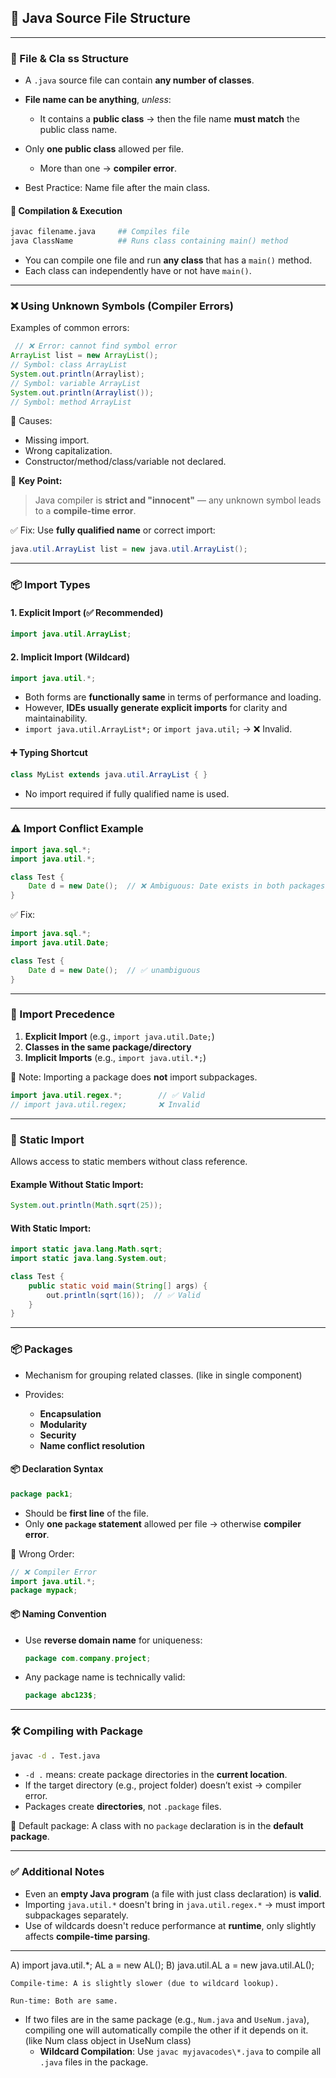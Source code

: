 ## 📁 Java Source File Structure

---

### 🔹 File & Cla                                                                                                       ss Structure

* A `.java` source file can contain **any number of classes**.
* **File name can be anything**, *unless*:

  * It contains a **public class** → then the file name **must match** the public class name.
* Only **one public class** allowed per file.

  * More than one → **compiler error**.
* Best Practice: Name file after the main class.

#### 🔹 Compilation & Execution

```bash
javac filename.java     ## Compiles file
java ClassName          ## Runs class containing main() method
```

* You can compile one file and run **any class** that has a `main()` method.
* Each class can independently have or not have `main()`.

---

### ❌ Using Unknown Symbols (Compiler Errors)

Examples of common errors:

```java
 // ❌ Error: cannot find symbol error
ArrayList list = new ArrayList(); 
// Symbol: class ArrayList
System.out.println(Arraylist); 
// Symbol: variable ArrayList
System.out.println(Arraylist()); 
// Symbol: method ArrayList
```

🔹 Causes:

* Missing import.
* Wrong capitalization.
* Constructor/method/class/variable not declared.

🔸 **Key Point:**

> Java compiler is **strict and "innocent"** — any unknown symbol leads to a **compile-time error**.

✅ Fix: Use **fully qualified name** or correct import:

```java
java.util.ArrayList list = new java.util.ArrayList();
```

---

### 📦 Import Types

#### 1. **Explicit Import** (✅ Recommended)

```java
import java.util.ArrayList;
```

#### 2. **Implicit Import** (Wildcard)

```java
import java.util.*;
```

* Both forms are **functionally same** in terms of performance and loading.
* However, **IDEs usually generate explicit imports** for clarity and maintainability.
* `import java.util.ArrayList*;` or `import java.util;` → ❌ Invalid.

#### ➕ Typing Shortcut

```java
class MyList extends java.util.ArrayList { }
```

* No import required if fully qualified name is used.

---

### ⚠️ Import Conflict Example

```java
import java.sql.*;
import java.util.*;

class Test {
    Date d = new Date();  // ❌ Ambiguous: Date exists in both packages
}
```

✅ Fix:

```java
import java.sql.*;
import java.util.Date;

class Test {
    Date d = new Date();  // ✅ unambiguous
}
```

---

### 📌 Import Precedence

1. **Explicit Import** (e.g., `import java.util.Date;`)
2. **Classes in the same package/directory**
3. **Implicit Imports** (e.g., `import java.util.*;`)

📎 Note: Importing a package does **not** import subpackages.

```java
import java.util.regex.*;        // ✅ Valid
// import java.util.regex;       ❌ Invalid
```

---

### 🧮 Static Import

Allows access to static members without class reference.

#### Example Without Static Import:

```java
System.out.println(Math.sqrt(25));
```

#### With Static Import:

```java
import static java.lang.Math.sqrt;
import static java.lang.System.out;

class Test {
    public static void main(String[] args) {
        out.println(sqrt(16));  // ✅ Valid
    }
}
```

---

### 📦 Packages

* Mechanism for grouping related classes. (like in single component)
* Provides:

  * **Encapsulation**
  * **Modularity**
  * **Security**
  * **Name conflict resolution**

#### 📦 Declaration Syntax

```java
package pack1;
```

* Should be **first line** of the file.
* Only **one `package` statement** allowed per file → otherwise **compiler error**.

🛑 Wrong Order:

```java
// ❌ Compiler Error
import java.util.*;
package mypack;
```

#### 📦 Naming Convention

* Use **reverse domain name** for uniqueness:

  ```java
  package com.company.project;
  ```

* Any package name is technically valid:

  ```java
  package abc123$;
  ```

---

### 🛠️ Compiling with Package

```bash
javac -d . Test.java
```

* `-d .` means: create package directories in the **current location**.
* If the target directory (e.g., project folder) doesn’t exist → compiler error.
* Packages create **directories**, not `.package` files.

📌 Default package: A class with no `package` declaration is in the **default package**.

---

### ✅ Additional Notes

* Even an **empty Java program** (a file with just class declaration) is **valid**.
* Importing `java.util.*` doesn't bring in `java.util.regex.*` → must import subpackages separately.
* Use of wildcards doesn't reduce performance at **runtime**, only slightly affects **compile-time parsing**.

---

A) import java.util.*; AL a = new AL();
B) java.util.AL a = new java.util.AL();

    Compile-time: A is slightly slower (due to wildcard lookup).

    Run-time: Both are same.



 - If two files are in the same package (e.g., `Num.java` and `UseNum.java`), compiling one will automatically compile the other if it depends on it. (like Num class object in UseNum class)
   - **Wildcard Compilation**: Use `javac myjavacodes\*.java` to compile all `.java` files in the package.